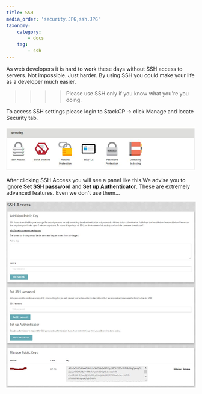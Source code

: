 ```yaml
---
title: SSH
media_order: 'security.JPG,ssh.JPG'
taxonomy:
    category:
        - docs
    tag:
        - ssh
---
```


As web developers it is hard to work these days without SSH access to servers. Not impossible. Just harder. By using SSH you could make your life as a developer much easier.

>>>> Please use SSH only if you know what you're you doing.

To access SSH settings please login to StackCP -> click Manage and locate Security tab.

![](security.JPG)

After clicking SSH Access you will see a panel like this.We advise you to ignore **Set SSH password** and **Set up Authenticator**. These are extremely advanced features. Even we don't use them...

![](ssh.JPG)